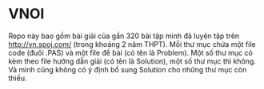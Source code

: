 # VNOI
Repo này bao gồm bài giải của gần 320 bài tập mình đã luyện tập trên http://vn.spoj.com/ (trong khoảng 2 năm THPT). Mỗi thư mục chứa một file code (đuôi .PAS) và một file đề bài (có tên là Problem). Một số thư mục có kèm theo file hướng dẫn giải (có tên là Solution), một số thư mục thì không. Và mình cũng không có ý định bổ sung Solution cho những thư mục còn thiếu.
